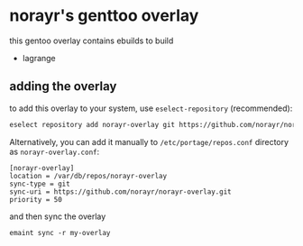 # norayr's genttoo overlay

this gentoo overlay contains ebuilds to build

* lagrange

## adding the overlay

to add this overlay to your system, use `eselect-repository` (recommended):

```bash
eselect repository add norayr-overlay git https://github.com/norayr/norayr-overlay.git
```

Alternatively, you can add it manually to `/etc/portage/repos.conf` directory as `norayr-overlay.conf`:

```
[norayr-overlay]
location = /var/db/repos/norayr-overlay
sync-type = git
sync-uri = https://github.com/norayr/norayr-overlay.git
priority = 50
```

and then sync the overlay

```
emaint sync -r my-overlay
```

